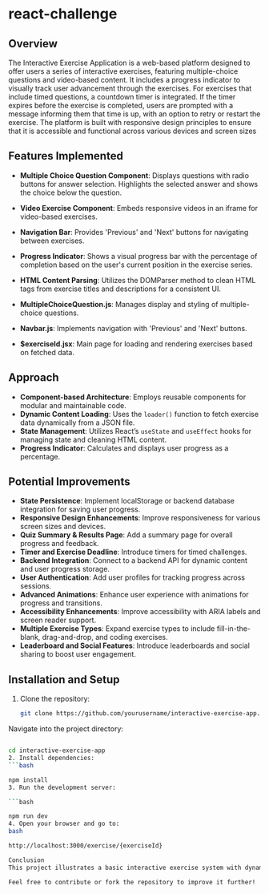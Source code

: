 # react-challenge

## Overview
The Interactive Exercise Application is a web-based platform designed to offer users a series of interactive exercises, featuring multiple-choice questions and video-based content. It includes a progress indicator to visually track user advancement through the exercises.  For exercises that include timed questions, a countdown timer is integrated. If the timer expires before the exercise is completed, users are prompted with a message informing them that time is up, with an option to retry or restart the exercise. The platform is built with responsive design principles to ensure that it is accessible and functional across various devices and screen sizes

## Features Implemented
- **Multiple Choice Question Component**: Displays questions with radio buttons for answer selection. Highlights the selected answer and shows the choice below the question.
- **Video Exercise Component**: Embeds responsive videos in an iframe for video-based exercises.
- **Navigation Bar**: Provides 'Previous' and 'Next' buttons for navigating between exercises.
- **Progress Indicator**: Shows a visual progress bar with the percentage of completion based on the user's current position in the exercise series.
- **HTML Content Parsing**: Utilizes the DOMParser method to clean HTML tags from exercise titles and descriptions for a consistent UI.



- **MultipleChoiceQuestion.js**: Manages display and styling of multiple-choice questions.
- **Navbar.js**: Implements navigation with 'Previous' and 'Next' buttons.
- **$exerciseId.jsx**: Main page for loading and rendering exercises based on fetched data.

## Approach
- **Component-based Architecture**: Employs reusable components for modular and maintainable code.
- **Dynamic Content Loading**: Uses the `loader()` function to fetch exercise data dynamically from a JSON file.
- **State Management**: Utilizes React’s `useState` and `useEffect` hooks for managing state and cleaning HTML content.
- **Progress Indicator**: Calculates and displays user progress as a percentage.

## Potential Improvements
- **State Persistence**: Implement localStorage or backend database integration for saving user progress.
- **Responsive Design Enhancements**: Improve responsiveness for various screen sizes and devices.
- **Quiz Summary & Results Page**: Add a summary page for overall progress and feedback.
- **Timer and Exercise Deadline**: Introduce timers for timed challenges.
- **Backend Integration**: Connect to a backend API for dynamic content and user progress storage.
- **User Authentication**: Add user profiles for tracking progress across sessions.
- **Advanced Animations**: Enhance user experience with animations for progress and transitions.
- **Accessibility Enhancements**: Improve accessibility with ARIA labels and screen reader support.
- **Multiple Exercise Types**: Expand exercise types to include fill-in-the-blank, drag-and-drop, and coding exercises.
- **Leaderboard and Social Features**: Introduce leaderboards and social sharing to boost user engagement.

## Installation and Setup
1. Clone the repository:
   ```bash
   git clone https://github.com/yourusername/interactive-exercise-app.git
Navigate into the project directory:
```bash

cd interactive-exercise-app
2. Install dependencies:
```bash

npm install
3. Run the development server:

```bash

npm run dev
4. Open your browser and go to:
bash

http://localhost:3000/exercise/{exerciseId}

Conclusion
This project illustrates a basic interactive exercise system with dynamic content rendering and progress tracking. Future enhancements could offer a more engaging and comprehensive user experience.

Feel free to contribute or fork the repository to improve it further!
